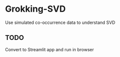 # Grokking-SVD
Use simulated co-occurrence data to understand SVD

## TODO

Convert to Streamlit app and run in browser

